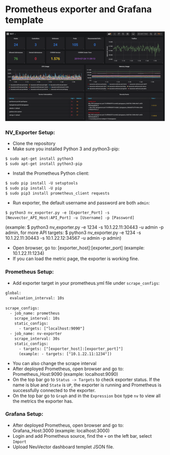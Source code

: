 # Prometheus exporter and Grafana template

![](nv_grafana.png)

### NV_Exporter Setup:

- Clone the repository
- Make sure you installed Python 3 and python3-pip:
```
$ sudo apt-get install python3
$ sudo apt-get install python3-pip
```
- Install the Prometheus Python client:
```
$ sudo pip install -U setuptools
$ sudo pip install -U pip
$ sudo pip3 install prometheus_client requests
```
- Run exporter, the default username and password are both `admin`:
```
$ python3 nv_exporter.py -e [Exporter_Port] -s [Neuvector_API_Host:API_Port] -u [Username] -p [Password]
```
(example: $ python3 nv_exporter.py -e 1234 -s 10.1.22.11:30443 -u admin -p admin, for more API targets: $ python3 nv_exporter.py -e 1234 -s 10.1.22.11:30443 -s 10.1.22.12:34567 -u admin -p admin)

- Open browser, go to: [exporter_host]:[exporter_port] (example: 10.1.22.11:1234)
- If you can load the metric page, the exporter is working fine.

### Prometheus Setup:

- Add exporter target in your prometheus.yml file under `scrape_configs`:
```
global:
  evaluation_interval: 10s

scrape_configs:
  - job_name: prometheus
    scrape_interval: 10s
    static_configs:
      - targets: ["localhost:9090"]
  - job_name: nv-exporter
    scrape_interval: 30s
    static_configs:
      - targets: ["[exporter_host]:[exporter_port]"]
      (example: - targets: ["10.1.22.11:1234"])
```

- You can also change the scrape interval
- After deployed Prometheus, open browser and go to: Prometheus_Host:9090 (example: localhost:9090)
- On the top bar go to `Status -> Targets` to check exporter status. If the name is blue and `State` is `UP`, the exporter is running and Prometheus is successfully connected to the exporter.
- On the top bar go to `Graph` and in the `Expression` box type `nv` to view all the metrics the exporter has.

### Grafana Setup:
- After deployed Prometheus, open browser and go to: Grafana_Host:3000 (example: localhost:3000)
- Login and add Prometheus source, find the `+` on the left bar, select `Import`
- Upload NeuVector dashboard templet JSON file.